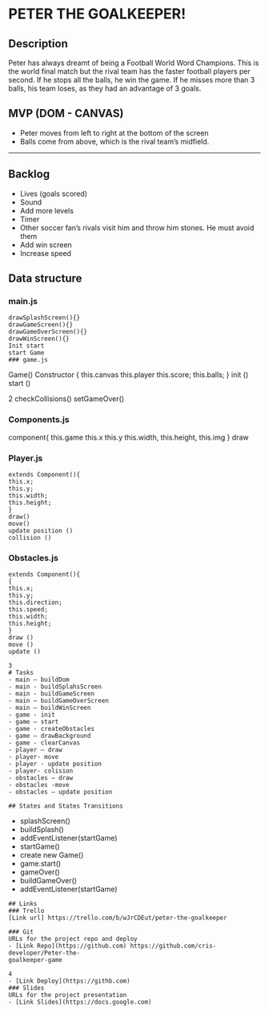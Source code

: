 # PETER THE GOALKEEPER!
## Description
Peter has always dreamt of being a Football World Word Champions. This is
the world final match but the rival team has the faster football players
per second. If he stops all the balls, he win the game.
If he misses more than 3 balls, his team loses, as they had an advantage of
3 goals.
## MVP (DOM - CANVAS)
- Peter moves from left to right at the bottom of the screen
- Balls come from above, which is the rival team’s midfield.

--------
## Backlog
- Lives (goals scored)
- Sound
- Add more levels
- Timer
- Other soccer fan’s rivals visit him and throw him stones. He must avoid
them
- Add win screen
- Increase speed
## Data structure
### main.js
```
drawSplashScreen(){}
drawGameScreen(){}
drawGameOverScreen(){}
drawWinScreen(){}
Init start
start Game
### game.js
```
Game()
Constructor {
this.canvas
this.player
this.score;
this.balls;
}
init ()
start ()

2
checkCollisions()
setGameOver()

### Components.js
component{
this.game
this.x
this.y
this.width,
this.height,
this.img
}
draw
### Player.js
```
extends Component(){
this.x;
this.y;
this.width;
this.height;
}
draw()
move()
update position ()
collision ()
```
### Obstacles.js
```
extends Component(){
{
this.x;
this.y;
this.direction;
this.speed;
this.width;
this.height;
}
draw ()
move ()
update ()

3
# Tasks
- main – buildDom
- main - buildSplahsScreen
- main - buildGameScreen
- main – buildGameOverScreen
- main – buildWinScreen
- game - init
- game – start
- game - createObstacles
- game – drawBackground
- game - clearCanvas
- player – draw
- player- move
- player - update position
- player- colision
- obstacles – draw
- obstacles -move
- obstacles – update position

## States and States Transitions
```
- splashScreen()
- buildSplash()
- addEventListener(startGame)
- startGame()
- create new Game()
- game.start()
- gameOver()
- buildGameOver()
- addEventListener(startGame)
```
## Links
### Trello
[Link url] https://trello.com/b/wJrCDEut/peter-the-goalkeeper

### Git
URLs for the project repo and deploy
- [Link Repo](https://github.com) https://github.com/cris-developer/Peter-the-
goalkeeper-game

4
- [Link Deploy](https://githb.com)
### Slides
URLs for the project presentation
- [Link Slides](https://docs.google.com)
